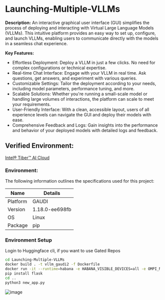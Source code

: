 # Launching-Multiple-VLLMs
**Description:** An interactive graphical user interface (GUI) simplifies the process of deploying and interacting with Virtual Large Language Models (VLLMs). This intuitive platform provides an easy way to set up, configure, and launch VLLMs, enabling users to communicate directly with the models in a seamless chat experience.
  
**Key Features:**
- Effortless Deployment: Deploy a VLLM in just a few clicks. No need for complex configurations or technical expertise.
- Real-time Chat Interface: Engage with your VLLM in real time. Ask questions, get answers, and experiment with various queries.
- Customizable Settings: Tailor the deployment according to your needs, including model parameters, performance tuning, and more.
- Scalable Solutions: Whether you're running a small-scale model or handling large volumes of interactions, the platform can scale to meet your requirements.
- User-Friendly Interface: With a clean, accessible layout, users of all experience levels can navigate the GUI and deploy their models with ease.
- Comprehensive Feedback and Logs: Gain insights into the performance and behavior of your deployed models with detailed logs and feedback.

## Verified Environment:
[Intel® Tiber™ AI Cloud](https://www.intel.com/content/www/us/en/developer/tools/devcloud/services.html)


### Environment:
The following information outlines the specifications used for this project:

| Name      | Details                   |
|-----------|---------------------------|
| Platform  | GAUDI                     |
| Version   | 1.18.0-ee698fb            |
| OS        | Linux                     |
| Package   | pip                       |


### Environment Setup
Login to Huggingface cli, if you want to use Gated Repos

```bash
cd Launching-Multiple-VLLMs
docker build . -t vllm_gaudi2 -f Dockerfile
docker run -it --runtime=habana -e HABANA_VISIBLE_DEVICES=all -e OMPI_MCA_btl_vader_single_copy_mechanism=none--cap-add=sys_nice --net=host --ipc=host vllm_gaudi2
pip install flask
cd ..
python3 new_app.py
```
![image](https://github.com/user-attachments/assets/59aeb052-1f47-470c-b938-0cde71cdff3b)








